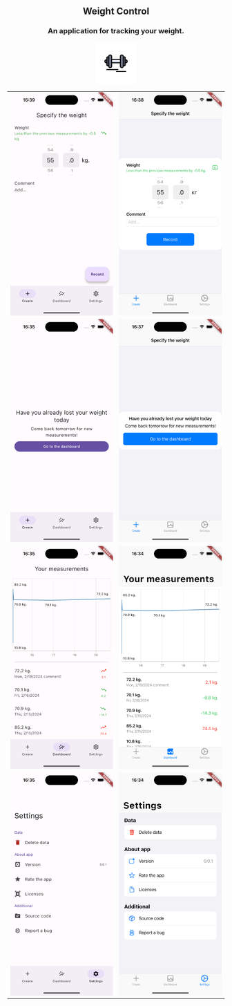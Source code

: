 <div align="center">
<h2>Weight Control</h2>
<h3>An application for tracking your weight.</h3>

<img style="max-height:96px;" src="assets/icon_source.jpeg"/>

<table>
    <tr>
        <td>
            <img style="max-height:700px;" src=".github/readme-pictures/create-android.png"/>
        </td>
        <td>
            <img style="max-height:700px;" src=".github/readme-pictures/create-ios.png"/>
        </td>
    </tr>
    <tr>
        <td>
            <img style="max-height:700px;" src=".github/readme-pictures/create-block-android.png"/>
        </td>
        <td>
            <img style="max-height:700px;" src=".github/readme-pictures/create-block-ios.png"/>
        </td>
    </tr>
    <tr>
        <td>
            <img style="max-height:700px;" src=".github/readme-pictures/dashboard-android.png"/>
        </td>
        <td>
            <img style="max-height:700px;" src=".github/readme-pictures/dashboard-ios.png"/>
        </td>
    </tr>
    <tr>
        <td>
            <img style="max-height:700px;" src=".github/readme-pictures/settings-android.png"/>
        </td>
        <td>
            <img style="max-height:700px;" src=".github/readme-pictures/settings-ios.png"/>
        </td>
    </tr>
</table>
</div>
